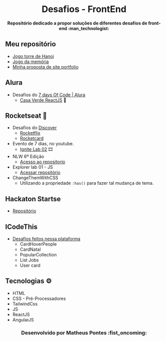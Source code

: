 <h1 align="center">Desafios - FrontEnd</h1>
<p align="center"><strong>Repositório dedicado a propor soluções de diferentes desafios de front-end :man_technologist:</strong></p> 

## Meu repositório
- [Jogo torre de Hanoi](https://github.com/Matheus-Pontes/JogoTorreDeHanoi)
- [Jogo da memória](https://github.com/Matheus-Pontes/Memory-Game) 
- [Minha proposta de site portfolio](https://github.com/Matheus-Pontes/Portfolio)

## Alura
- Desafios do [7 days Of Code | Alura](https://7daysofcode.io/)
  - [Casa Verde ReactJS](https://github.com/Matheus-Pontes/CasaVerde-React) :leaves:

## Rocketseat :rocket: 
- Desafios do [Discover](https://app.rocketseat.com.br/discover) 
  - [Rocketflix](https://github.com/Matheus-Pontes/Desafios-FrontEnd/tree/main/RocketFlix)
  - [Rocketcard](https://github.com/Matheus-Pontes/Desafios-FrontEnd/tree/main/RocketCard)
- Evento de 7 dias, no youtube.
  - [Ignite Lab 02](https://github.com/Matheus-Pontes/IgniteLab-02) :film_strip:
- NLW 6º Edição
  - [Acesso ao repositorio](https://github.com/Matheus-Pontes/LetMeaAsk)
- Explorer lab 01 - JS
  - [Acessar repositório](https://github.com/Matheus-Pontes/ExplorerLab01)
- ChangeThemWithCSS
  - Utilizando a propriedade ` :has() ` para fazer tal mudança de tema.

## Hackaton Startse
- [Repositório](https://github.com/Matheus-Pontes/HackatonStartSe)

## ICodeThis
- [Desafios feitos nessa plataforma](https://www.icodethis.com/)
  - CardHoverPeople
  - CardNatal
  - PopularCollection
  - List Jobs
  - User card

## Tecnologias :gear: 
- HTML
- CSS - Pré-Processadores
- TailwindCss
- JS
- ReactJS
- AngularJS

<h3 align="center"> Desenvolvido por Matheus Pontes :fist_oncoming:</h3> 
